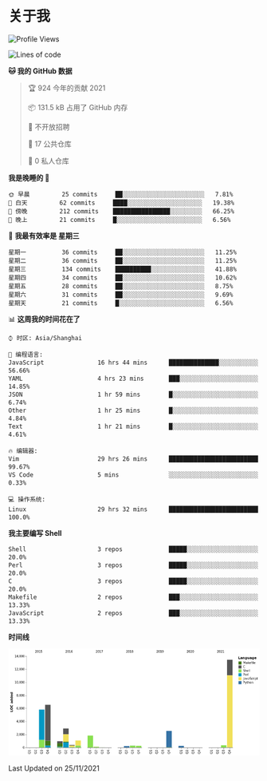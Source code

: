 # 关于我

<!--START_SECTION:waka-->
![Profile Views](http://img.shields.io/badge/%E4%B8%AA%E4%BA%BA%E5%B0%81%E9%9D%A2%E8%A7%82%E7%9C%8B%E6%AC%A1%E6%95%B0-9-blue)

![Lines of code](https://img.shields.io/badge/%E4%BB%8E%E3%80%8C%E4%BD%A0%E5%A5%BD%E4%B8%96%E7%95%8C%E3%80%8D%E6%88%91%E5%B7%B2%E7%BB%8F%E5%86%99%E4%BA%86-37116%20%E8%A1%8C%E4%BB%A3%E7%A0%81-blue)

**🐱 我的 GitHub 数据** 

> 🏆 924 今年的贡献 2021
 > 
> 📦 131.5 kB 占用了 GitHub 内存 
 > 
> 🚫 不开放招聘
 > 
> 📜 17 公共仓库 
 > 
> 🔑 0 私人仓库  
 > 
**我是晚睡的 🦉** 

```text
🌞 早晨         25 commits     ██░░░░░░░░░░░░░░░░░░░░░░░   7.81% 
🌆 白天         62 commits     ████░░░░░░░░░░░░░░░░░░░░░   19.38% 
🌃 傍晚         212 commits    ████████████████░░░░░░░░░   66.25% 
🌙 晚上         21 commits     █░░░░░░░░░░░░░░░░░░░░░░░░   6.56%

```
📅 **我最有效率是 星期三** 

```text
星期一          36 commits     ██░░░░░░░░░░░░░░░░░░░░░░░   11.25% 
星期二          36 commits     ██░░░░░░░░░░░░░░░░░░░░░░░   11.25% 
星期三          134 commits    ██████████░░░░░░░░░░░░░░░   41.88% 
星期四          34 commits     ██░░░░░░░░░░░░░░░░░░░░░░░   10.62% 
星期五          28 commits     ██░░░░░░░░░░░░░░░░░░░░░░░   8.75% 
星期六          31 commits     ██░░░░░░░░░░░░░░░░░░░░░░░   9.69% 
星期天          21 commits     █░░░░░░░░░░░░░░░░░░░░░░░░   6.56%

```


📊 **这周我的时间花在了** 

```text
⌚︎ 时区: Asia/Shanghai

💬 编程语言: 
JavaScript               16 hrs 44 mins      ██████████████░░░░░░░░░░░   56.66% 
YAML                     4 hrs 23 mins       ███░░░░░░░░░░░░░░░░░░░░░░   14.85% 
JSON                     1 hr 59 mins        █░░░░░░░░░░░░░░░░░░░░░░░░   6.74% 
Other                    1 hr 25 mins        █░░░░░░░░░░░░░░░░░░░░░░░░   4.84% 
Text                     1 hr 21 mins        █░░░░░░░░░░░░░░░░░░░░░░░░   4.61%

🔥 编辑器: 
Vim                      29 hrs 26 mins      █████████████████████████   99.67% 
VS Code                  5 mins              ░░░░░░░░░░░░░░░░░░░░░░░░░   0.33%

💻 操作系统: 
Linux                    29 hrs 32 mins      █████████████████████████   100.0%

```

**我主要编写 Shell** 

```text
Shell                    3 repos             █████░░░░░░░░░░░░░░░░░░░░   20.0% 
Perl                     3 repos             █████░░░░░░░░░░░░░░░░░░░░   20.0% 
C                        3 repos             █████░░░░░░░░░░░░░░░░░░░░   20.0% 
Makefile                 2 repos             ███░░░░░░░░░░░░░░░░░░░░░░   13.33% 
JavaScript               2 repos             ███░░░░░░░░░░░░░░░░░░░░░░   13.33%

```


**时间线**

![Chart not found](https://raw.githubusercontent.com/Arondight/Arondight/master/charts/bar_graph.png) 


 Last Updated on 25/11/2021
<!--END_SECTION:waka-->
